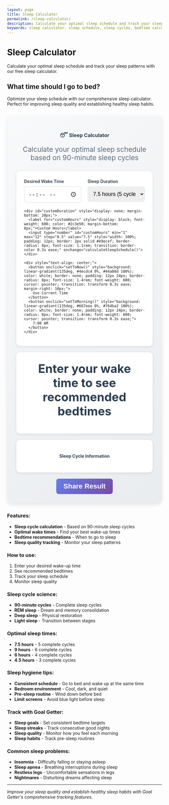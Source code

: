 ```yaml
---
layout: page
title: Sleep Calculator
permalink: /sleep-calculator/
description: Calculate your optimal sleep schedule and track your sleep patterns with our free sleep calculator.
keywords: sleep calculator, sleep schedule, sleep cycles, bedtime calculator, sleep optimization, sleep tracking
---
```


<script type="application/ld+json">
{
  "@context": "https://schema.org",
  "@type": "WebApplication",
  "name": "Sleep Calculator",
  "description": "Calculate your optimal sleep schedule based on 90-minute sleep cycles",
  "url": "https://goalgetter.app/tools/sleep-calculator/",
  "applicationCategory": "HealthApplication",
  "operatingSystem": "Web Browser",
  "offers": {
    "@type": "Offer",
    "price": "0",
    "priceCurrency": "USD"
  },
  "creator": {
    "@type": "Organization",
    "name": "Goal Getter"
  }
}
</script>

# Sleep Calculator

Calculate your optimal sleep schedule and track your sleep patterns with our free sleep calculator.

## What time should I go to bed?

Optimize your sleep schedule with our comprehensive sleep calculator. Perfect for improving sleep quality and establishing healthy sleep habits.

<div class="calculator-container" style="background: linear-gradient(135deg, #f8f9fa 0%, #e9ecef 100%); padding: 30px; border-radius: 16px; margin: 30px 0; box-shadow: 0 4px 12px rgba(0,0,0,0.1);">
  <div class="calculator-header" style="text-align: center; margin-bottom: 30px;">
    <h3 style="color: #2c3e50; margin-bottom: 10px;">😴 Sleep Calculator</h3>
    <p style="color: #5a6c7d; font-size: 1.4rem;">Calculate your optimal sleep schedule based on 90-minute sleep cycles</p>
  </div>
  
  <div class="calculator-inputs" style="background: white; padding: 25px; border-radius: 12px; box-shadow: 0 2px 8px rgba(0,0,0,0.1); margin-bottom: 20px;">
    <div style="display: grid; grid-template-columns: 1fr 1fr; gap: 20px; margin-bottom: 20px;">
      <div>
        <label for="wakeTime" style="display: block; font-weight: 600; color: #2c3e50; margin-bottom: 8px;">Desired Wake Time</label>
        <input type="time" id="wakeTime" style="width: 100%; padding: 12px; border: 2px solid #e9ecef; border-radius: 8px; font-size: 1.1rem; transition: border-color 0.3s ease;" onchange="calculateSleepSchedule()">
      </div>
      <div>
        <label for="sleepDuration" style="display: block; font-weight: 600; color: #2c3e50; margin-bottom: 8px;">Sleep Duration</label>
        <select id="sleepDuration" style="width: 100%; padding: 12px; border: 2px solid #e9ecef; border-radius: 8px; font-size: 1.1rem; transition: border-color 0.3s ease;" onchange="calculateSleepSchedule()">
          <option value="7.5">7.5 hours (5 cycles) - Recommended</option>
          <option value="9">9 hours (6 cycles) - Optimal</option>
          <option value="6">6 hours (4 cycles) - Minimum</option>
          <option value="4.5">4.5 hours (3 cycles) - Short</option>
          <option value="custom">Custom duration</option>
        </select>
      </div>
    </div>
    
    <div id="customDuration" style="display: none; margin-bottom: 20px;">
      <label for="customHours" style="display: block; font-weight: 600; color: #2c3e50; margin-bottom: 8px;">Custom Hours</label>
      <input type="number" id="customHours" min="1" max="12" step="0.5" value="7.5" style="width: 100%; padding: 12px; border: 2px solid #e9ecef; border-radius: 8px; font-size: 1.1rem; transition: border-color 0.3s ease;" onchange="calculateSleepSchedule()">
    </div>
    
    <div style="text-align: center;">
      <button onclick="setToNow()" style="background: linear-gradient(135deg, #4ecdc4 0%, #44a08d 100%); color: white; border: none; padding: 12px 24px; border-radius: 8px; font-size: 1.4rem; font-weight: 600; cursor: pointer; transition: transform 0.3s ease; margin-right: 10px;">
        Use Current Time
      </button>
      <button onclick="setToMorning()" style="background: linear-gradient(135deg, #667eea 0%, #764ba2 100%); color: white; border: none; padding: 12px 24px; border-radius: 8px; font-size: 1.4rem; font-weight: 600; cursor: pointer; transition: transform 0.3s ease;">
        7:00 AM
      </button>
    </div>
  </div>
  
  <div class="result-display" style="text-align: center; padding: 30px; background: white; border-radius: 12px; box-shadow: 0 2px 8px rgba(0,0,0,0.1); margin-bottom: 20px;">
    <div id="sleepResult" style="font-size: 2.4rem; font-weight: 700; color: #2c3e50; margin-bottom: 20px;">
      Enter your wake time to see recommended bedtimes
    </div>
    <div id="bedtimeOptions" style="display: grid; grid-template-columns: repeat(auto-fit, minmax(200px, 1fr)); gap: 15px;">
      <!-- Bedtime options will be inserted here -->
    </div>
  </div>
  
  <div class="sleep-info" style="background: white; padding: 25px; border-radius: 12px; box-shadow: 0 2px 8px rgba(0,0,0,0.1); margin-bottom: 20px;">
    <h4 style="color: #2c3e50; margin-bottom: 20px; text-align: center;">Sleep Cycle Information</h4>
    <div id="sleepCycles" style="display: grid; grid-template-columns: repeat(auto-fit, minmax(150px, 1fr)); gap: 15px;">
      <!-- Sleep cycle info will be inserted here -->
    </div>
  </div>
  
  <div class="calculator-actions" style="text-align: center;">
    <button onclick="shareResult()" style="background: linear-gradient(135deg, #667eea 0%, #764ba2 100%); color: white; border: none; padding: 12px 24px; border-radius: 8px; font-size: 1.4rem; font-weight: 600; cursor: pointer;">
      Share Result
    </button>
  </div>
</div>

<script>
function calculateSleepSchedule() {
  const wakeTime = document.getElementById('wakeTime').value;
  const sleepDuration = document.getElementById('sleepDuration').value;
  
  if (!wakeTime) {
    document.getElementById('sleepResult').innerHTML = 'Enter your wake time to see recommended bedtimes';
    document.getElementById('bedtimeOptions').innerHTML = '';
    document.getElementById('sleepCycles').innerHTML = '';
    return;
  }
  
  // Get wake time as Date object
  const wakeDate = new Date();
  const [wakeHours, wakeMinutes] = wakeTime.split(':');
  wakeDate.setHours(parseInt(wakeHours), parseInt(wakeMinutes), 0, 0);
  
  // Calculate sleep duration
  let hours;
  if (sleepDuration === 'custom') {
    hours = parseFloat(document.getElementById('customHours').value) || 7.5;
  } else {
    hours = parseFloat(sleepDuration);
  }
  
  // Calculate bedtime (wake time - sleep duration)
  const bedtime = new Date(wakeDate.getTime() - (hours * 60 * 60 * 1000));
  
  // Calculate sleep cycles (90 minutes each)
  const cycles = Math.round(hours * 60 / 90);
  const actualHours = (cycles * 90) / 60;
  
  // Update main result
  const wakeTimeString = wakeDate.toLocaleTimeString('en-US', { 
    hour: 'numeric', 
    minute: '2-digit',
    hour12: true 
  });
  const bedtimeString = bedtime.toLocaleTimeString('en-US', { 
    hour: 'numeric', 
    minute: '2-digit',
    hour12: true 
  });
  
  document.getElementById('sleepResult').innerHTML = `For ${wakeTimeString} wake time, go to bed at ${bedtimeString}`;
  
  // Create bedtime options (multiple cycles)
  const options = [];
  for (let i = 3; i <= 6; i++) {
    const optionHours = (i * 90) / 60;
    const optionBedtime = new Date(wakeDate.getTime() - (optionHours * 60 * 60 * 1000));
    const optionString = optionBedtime.toLocaleTimeString('en-US', { 
      hour: 'numeric', 
      minute: '2-digit',
      hour12: true 
    });
    
    let recommendation = '';
    if (i === 5) recommendation = ' (Recommended)';
    else if (i === 6) recommendation = ' (Optimal)';
    else if (i === 4) recommendation = ' (Minimum)';
    
    options.push({
      time: optionString,
      cycles: i,
      hours: optionHours,
      recommendation: recommendation
    });
  }
  
  let optionsHTML = '';
  options.forEach(option => {
    const isSelected = Math.abs(option.hours - hours) < 0.1;
    const selectedStyle = isSelected ? 'border: 2px solid #667eea; background: #f8f9ff;' : 'border: 1px solid #e9ecef;';
    
    optionsHTML += `
      <div style="${selectedStyle} padding: 15px; border-radius: 8px; text-align: center;">
        <div style="font-size: 1.8rem; font-weight: 700; color: #2c3e50; margin-bottom: 8px;">${option.time}</div>
        <div style="font-size: 1.2rem; color: #6c757d; margin-bottom: 4px;">${option.cycles} cycles (${option.hours}h)</div>
        <div style="font-size: 1rem; color: #667eea; font-weight: 600;">${option.recommendation}</div>
      </div>
    `;
  });
  
  document.getElementById('bedtimeOptions').innerHTML = optionsHTML;
  
  // Create sleep cycle information
  const cycleInfo = `
    <div style="background: #f8f9fa; padding: 15px; border-radius: 8px; text-align: center;">
      <div style="font-weight: 600; color: #2c3e50; margin-bottom: 8px;">Sleep Cycles</div>
      <div style="font-size: 2rem; font-weight: 700; color: #4ecdc4;">${cycles}</div>
    </div>
    <div style="background: #f8f9fa; padding: 15px; border-radius: 8px; text-align: center;">
      <div style="font-weight: 600; color: #2c3e50; margin-bottom: 8px;">Cycle Duration</div>
      <div style="font-size: 2rem; font-weight: 700; color: #667eea;">90 min</div>
    </div>
    <div style="background: #f8f9fa; padding: 15px; border-radius: 8px; text-align: center;">
      <div style="font-weight: 600; color: #2c3e50; margin-bottom: 8px;">Total Sleep</div>
      <div style="font-size: 2rem; font-weight: 700; color: #4ecdc4;">${actualHours}h</div>
    </div>
    <div style="background: #f8f9fa; padding: 15px; border-radius: 8px; text-align: center;">
      <div style="font-weight: 600; color: #2c3e50; margin-bottom: 8px;">Sleep Quality</div>
      <div style="font-size: 2rem; font-weight: 700; color: #667eea;">${getSleepQuality(cycles)}</div>
    </div>
  `;
  
  document.getElementById('sleepCycles').innerHTML = cycleInfo;
}

function getSleepQuality(cycles) {
  if (cycles >= 6) return 'Excellent';
  if (cycles >= 5) return 'Good';
  if (cycles >= 4) return 'Fair';
  return 'Poor';
}

function setToNow() {
  const now = new Date();
  const timeString = now.toTimeString().split(' ')[0].substring(0, 5);
  document.getElementById('wakeTime').value = timeString;
  calculateSleepSchedule();
}

function setToMorning() {
  document.getElementById('wakeTime').value = '07:00';
  calculateSleepSchedule();
}

function shareResult() {
  const wakeTime = document.getElementById('wakeTime').value;
  const sleepDuration = document.getElementById('sleepDuration').value;
  
  if (!wakeTime) {
    alert('Please enter your wake time first');
    return;
  }
  
  const wakeDate = new Date();
  const [wakeHours, wakeMinutes] = wakeTime.split(':');
  wakeDate.setHours(parseInt(wakeHours), parseInt(wakeMinutes), 0, 0);
  
  let hours;
  if (sleepDuration === 'custom') {
    hours = parseFloat(document.getElementById('customHours').value) || 7.5;
  } else {
    hours = parseFloat(sleepDuration);
  }
  
  const bedtime = new Date(wakeDate.getTime() - (hours * 60 * 60 * 1000));
  const wakeTimeString = wakeDate.toLocaleTimeString('en-US', { 
    hour: 'numeric', 
    minute: '2-digit',
    hour12: true 
  });
  const bedtimeString = bedtime.toLocaleTimeString('en-US', { 
    hour: 'numeric', 
    minute: '2-digit',
    hour12: true 
  });
  
  const cycles = Math.round(hours * 60 / 90);
  
  const shareText = `For optimal sleep, I should go to bed at ${bedtimeString} to wake up at ${wakeTimeString} (${cycles} sleep cycles). Calculate your sleep schedule: ${window.location.href}`;
  
  if (navigator.share) {
    navigator.share({
      title: 'Sleep Calculator',
      text: shareText,
      url: window.location.href
    });
  } else {
    navigator.clipboard.writeText(shareText).then(() => {
      alert('Result copied to clipboard!');
    });
  }
}

// Show/hide custom duration input
document.getElementById('sleepDuration').addEventListener('change', function() {
  const customDiv = document.getElementById('customDuration');
  if (this.value === 'custom') {
    customDiv.style.display = 'block';
  } else {
    customDiv.style.display = 'none';
  }
});

// Initialize
document.addEventListener('DOMContentLoaded', function() {
  setToNow();
});
</script>

### Features:
- **Sleep cycle calculation** - Based on 90-minute sleep cycles
- **Optimal wake times** - Find your best wake-up times
- **Bedtime recommendations** - When to go to sleep
- **Sleep quality tracking** - Monitor your sleep patterns

### How to use:
1. Enter your desired wake-up time
2. See recommended bedtimes
3. Track your sleep schedule
4. Monitor sleep quality

### Sleep cycle science:
- **90-minute cycles** - Complete sleep cycles
- **REM sleep** - Dream and memory consolidation
- **Deep sleep** - Physical restoration
- **Light sleep** - Transition between stages

### Optimal sleep times:
- **7.5 hours** - 5 complete cycles
- **9 hours** - 6 complete cycles
- **6 hours** - 4 complete cycles
- **4.5 hours** - 3 complete cycles

### Sleep hygiene tips:
- **Consistent schedule** - Go to bed and wake up at the same time
- **Bedroom environment** - Cool, dark, and quiet
- **Pre-sleep routine** - Wind down before bed
- **Limit screens** - Avoid blue light before sleep

### Track with Goal Getter:
- **Sleep goals** - Set consistent bedtime targets
- **Sleep streaks** - Track consecutive good nights
- **Sleep quality** - Monitor how you feel each morning
- **Sleep habits** - Track pre-sleep routines

### Common sleep problems:
- **Insomnia** - Difficulty falling or staying asleep
- **Sleep apnea** - Breathing interruptions during sleep
- **Restless legs** - Uncomfortable sensations in legs
- **Nightmares** - Disturbing dreams affecting sleep

---

*Improve your sleep quality and establish healthy sleep habits with Goal Getter's comprehensive tracking features.*
